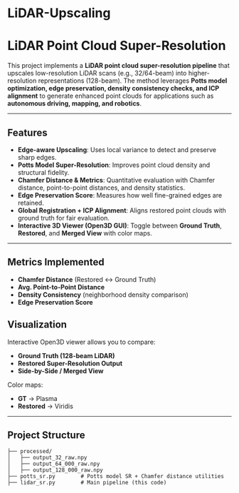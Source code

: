 # LiDAR-Upscaling


# LiDAR Point Cloud Super-Resolution 

This project implements a **LiDAR point cloud super-resolution pipeline** that upscales low-resolution LiDAR scans (e.g., 32/64-beam) into higher-resolution representations (128-beam). The method leverages **Potts model optimization, edge preservation, density consistency checks, and ICP alignment** to generate enhanced point clouds for applications such as **autonomous driving, mapping, and robotics**.  

---

##  Features  

- **Edge-aware Upscaling**: Uses local variance to detect and preserve sharp edges.  
- **Potts Model Super-Resolution**: Improves point cloud density and structural fidelity.  
- **Chamfer Distance & Metrics**: Quantitative evaluation with Chamfer distance, point-to-point distances, and density statistics.  
- **Edge Preservation Score**: Measures how well fine-grained edges are retained.  
- **Global Registration + ICP Alignment**: Aligns restored point clouds with ground truth for fair evaluation.  
- **Interactive 3D Viewer (Open3D GUI)**: Toggle between **Ground Truth**, **Restored**, and **Merged View** with color maps.  

---

## Metrics Implemented  

- **Chamfer Distance** (Restored ↔ Ground Truth)  
- **Avg. Point-to-Point Distance**  
- **Density Consistency** (neighborhood density comparison)  
- **Edge Preservation Score**  

## Visualization  

Interactive Open3D viewer allows you to compare:  
- **Ground Truth (128-beam LiDAR)**  
- **Restored Super-Resolution Output**  
- **Side-by-Side / Merged View**  

Color maps:  
- **GT** → Plasma  
- **Restored** → Viridis  

---

## Project Structure  

```plaintext
├── processed/
│   ├── output_32_raw.npy
│   ├── output_64_000_raw.npy
│   ├── output_128_000_raw.npy
├── potts_sr.py        # Potts model SR + Chamfer distance utilities
├── lidar_sr.py        # Main pipeline (this code)
